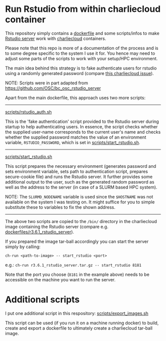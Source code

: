 # Run Rstudio from within charliecloud container

This repository simply contains a [dockerfile](https://docs.docker.com/engine/reference/builder/) and some scripts/infos to make [Rstudio server](https://rstudio.com/products/rstudio/) work with [charliecloud](https://github.com/hpc/charliecloud) containers.

Please note that this repo is more of a documentation of the process and is to some degree specific to the system I use it for.
You hence may need to adjust some parts of the scripts to work with your setup/HPC environment.

The main idea behind this strategy is to fake authenticate users for rstudio using a randomly generated password (compare [this charliecloud issue](https://github.com/hpc/charliecloud/issues/569)).

NOTE: Scripts were in part adapted from https://github.com/OSC/bc_osc_rstudio_server

Apart from the main dockerfile, this approach uses two more scripts:

---------
[scripts/rstudio_auth.sh](scripts/rstudio_auth.sh)

This is the 'fake authentication' script provided to the Rstudio server during startup to help authenticating users.
In essence, the script checks whether the supplied user-name corresponds to the current user's name and checks whether the supplied password matches the value of an environment variable, `RSTUDIO_PASSWORD`, which is set in [scripts/start_rstudio.sh](scripts/start_rstudio.sh).

---------
[scripts/start_rstudio.sh](scripts/start_rstudio.sh)

This script prepares the necessary environment (generates password and sets environment variable, sets path to authentication script, prepares secure-cookie file) and runs the Rstudio server. It further provides some additional output to the user, such as the generated random password as well as the address to the server (in case of a SLURM based HPC system).

NOTE: The `SLURMD_NODENAME` variable is used since the `$HOSTNAME` was not available on the system I was testing on. It might suffice for you to simple substitute these to variables to fix the shown address.

---------

The above two scripts are copied to the `/bin/` directory in the charliecloud image containing the Rstudio server (compare e.g. [dockerfiles/r3.6.1_rstudio_server](dockerfiles/r3.6.1_rstudio_server)).

If you prepared the image tar-ball accordingly you can start the server simply by calling:

`ch-run <path-to-image> -- start_rstudio <port>`

e.g.: `ch-run r3.6.1_rstudio_server.tar.gz -- start_rstudio 8181`

Note that the port you choose (`8181` in the example above) needs to be accessible on the machine you want to run the server.


# Additional scripts

I put one additional script in this respository: [scripts/export_images.sh](scripts/export_image.sh)

This script can be used (if you run it on a machine running docker) to build, create and export a dockerfile to ultimately create a charliecloud tar-ball image.
